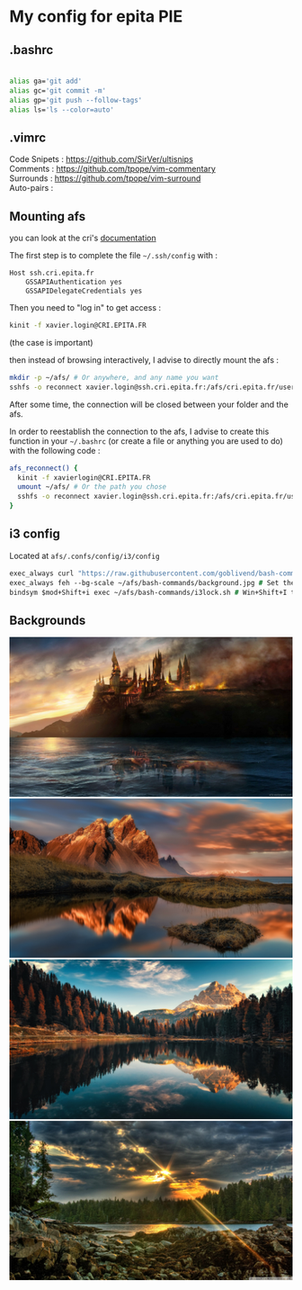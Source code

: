 # My config for epita PIE 

## .bashrc

```sh

alias ga='git add'
alias gc='git commit -m'
alias gp='git push --follow-tags'
alias ls='ls --color=auto'


```
## .vimrc

Code Snipets : https://github.com/SirVer/ultisnips \
Comments : https://github.com/tpope/vim-commentary \
Surrounds : https://github.com/tpope/vim-surround \
Auto-pairs :

## Mounting afs

you can look at the cri's [documentation](https://doc.cri.epita.fr/from_home/afs/)

The first step is to complete the file `~/.ssh/config` with : 
```ssh
Host ssh.cri.epita.fr
    GSSAPIAuthentication yes
    GSSAPIDelegateCredentials yes
```

Then you need to "log in" to get access : 
```sh
kinit -f xavier.login@CRI.EPITA.FR
``` 
(the case is important)

then instead of browsing interactively, I advise to directly mount the afs : 
```sh
mkdir -p ~/afs/ # Or anywhere, and any name you want
sshfs -o reconnect xavier.login@ssh.cri.epita.fr:/afs/cri.epita.fr/user/l/lo/xavier.login/u/ ~/afs # If you changed the name of the folder, change it here too
```

After some time, the connection will be closed between your folder and the afs.

In order to reestablish the connection to the afs, I advise to create this function in your `~/.bashrc` (or create a file or anything you are used to do) with the following code :
```sh
afs_reconnect() {
  kinit -f xavierlogin@CRI.EPITA.FR
  umount ~/afs/ # Or the path you chose
  sshfs -o reconnect xavier.login@ssh.cri.epita.fr:/afs/cri.epita.fr/user/l/lo/xavier.login/u/ ~/afs # If you changed the name of the folder, change it here too
}
```

## i3 config
Located at `afs/.confs/config/i3/config`
```i3
exec_always curl "https://raw.githubusercontent.com/goblivend/bash-commands/main/epita%20config/background$(($RANDOM % 4 + 1)).jpg" --output ~/afs/bash-commands/background.jpg # Random image downloaded when opening the session (backgrounds stored in this repo)
exec_always feh --bg-scale ~/afs/bash-commands/background.jpg # Set the random image as background
bindsym $mod+Shift+i exec ~/afs/bash-commands/i3lock.sh # Win+Shift+I to I3 lock using i3lock.sh

```



## Backgrounds

![test](./background1.jpg)
![test](./background2.jpg)
![test](./background3.jpg)
![test](./background4.jpg)


